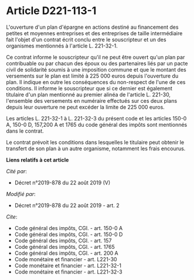 # Article D221-113-1

L'ouverture d'un plan d'épargne en actions destiné au financement des petites et moyennes entreprises et des entreprises de
taille intermédiaire fait l'objet d'un contrat écrit conclu entre le souscripteur et un des organismes mentionnés à l'article
L. 221-32-1. 

Ce contrat informe le souscripteur qu'il ne peut être ouvert qu'un plan par contribuable ou par chacun des époux ou des
partenaires liés par un pacte civil de solidarité soumis à une imposition commune et que le montant des versements sur le
plan est limité à 225 000 euros depuis l'ouverture du plan. Il indique en outre les conséquences du non-respect de l'une de
ces conditions. Il informe le souscripteur que si ce dernier est également titulaire d'un plan mentionné au premier alinéa de
l'article L. 221-30, l'ensemble des versements en numéraire effectués sur ces deux plans depuis leur ouverture ne peut
excéder la limite de 225 000 euros. 

Les articles L. 221-32-1 à L. 221-32-3 du présent code et les articles 150-0 A, 150-0 D, 157,200 A et 1765 du code général
des impôts sont mentionnés dans le contrat. 

Le contrat prévoit les conditions dans lesquelles le titulaire peut obtenir le transfert de son plan à un autre organisme,
notamment les frais encourus.

**Liens relatifs à cet article**

_Cité par_:

  - Décret n°2019-878 du 22 août 2019 (V)

_Modifié par_:

  - Décret n°2019-878 du 22 août 2019 - art. 2

_Cite_:

  - Code général des impôts, CGI. - art. 150-0 A
  - Code général des impôts, CGI. - art. 150-0 D
  - Code général des impôts, CGI. - art. 157
  - Code général des impôts, CGI. - art. 1765
  - Code général des impôts, CGI. - art. 200 A
  - Code monétaire et financier - art. L221-30
  - Code monétaire et financier - art. L221-32-1
  - Code monétaire et financier - art. L221-32-3
